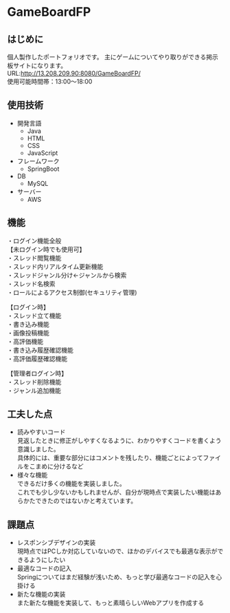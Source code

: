# GameBoardFP
## はじめに
個人製作したポートフォリオです。
主にゲームについてやり取りができる掲示板サイトになります。<br>
URL:http://13.208.209.90:8080/GameBoardFP/<br>
使用可能時間帯：13:00～18:00
## 使用技術
- 開発言語
  - Java
  - HTML
  - CSS
  - JavaScript
- フレームワーク
  - SpringBoot
- DB
  - MySQL
- サーバー
  - AWS

## 機能
・ログイン機能全般<br>
【未ログイン時でも使用可】<br>
・スレッド閲覧機能<br>
・スレッド内リアルタイム更新機能<br>
・スレッドジャンル分け←ジャンルから検索<br>
・スレッド名検索<br>
・ロールによるアクセス制御(セキュリティ管理)<br>

【ログイン時】<br>
・スレッド立て機能<br>
・書き込み機能<br>
・画像投稿機能<br>
・高評価機能<br>
・書き込み履歴確認機能<br>
・高評価履歴確認機能<br>

【管理者ログイン時】<br>
・スレッド削除機能<br>
・ジャンル追加機能<br>

## 工夫した点
- 読みやすいコード<br>
  見返したときに修正がしやすくなるように、わかりやすくコードを書くよう意識しました。<br>
  具体的には、重要な部分にはコメントを残したり、機能ごとによってファイルをこまめに分けるなど<br>
- 様々な機能<br>
  できるだけ多くの機能を実装しました。<br>
  これでも少し少ないかもしれませんが、自分が現時点で実装したい機能はあらかたできたのではないかと考えています。

## 課題点
- レスポンシブデザインの実装<br>
  現時点ではPCしか対応していないので、ほかのデバイスでも最適な表示ができるようにしたい<br>
- 最適なコードの記入<br>
  Springについてはまだ経験が浅いため、もっと学び最適なコードの記入を心掛ける<br>
- 新たな機能の実装<br>
  また新たな機能を実装して、もっと素晴らしいWebアプリを作成する
  
